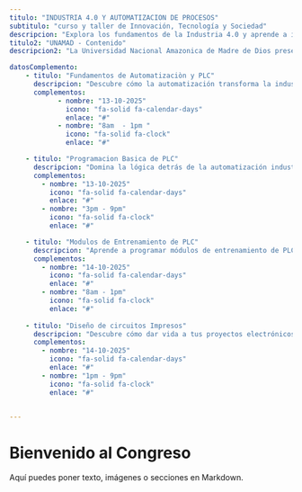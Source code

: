 ```yaml
---
titulo: "INDUSTRIA 4.0 Y AUTOMATIZACION DE PROCESOS"
subtitulo: "curso y taller de Innovación, Tecnología y Sociedad"
descripcion: "Explora los fundamentos de la Industria 4.0 y aprende a implementar automatización de procesos con PLC. Un espacio práctico para desarrollar habilidades clave en el control y la digitalización industrial."
titulo2: "UNAMAD - Contenido"
descripcion2: "La Universidad Nacional Amazonica de Madre de Dios presenta el curso-taller “Industria 4.0 y Automatización de Procesos con PLC” "

datosComplemento: 
    - titulo: "Fundamentos de Automatizaciòn y PLC"
      descripcion: "Descubre cómo la automatización transforma la industria moderna: aprende los fundamentos del control industrial y la programación de PLC, pilares esenciales de la Industria 4.0. ¡Da el siguiente paso hacia el futuro tecnológico!"
      complementos:
            - nombre: "13-10-2025"
              icono: "fa-solid fa-calendar-days"
              enlace: "#"
            - nombre: "8am  - 1pm "
              icono: "fa-solid fa-clock"
              enlace: "#"

    - titulo: "Programacion Basica de PLC" 
      descripcion: "Domina la lógica detrás de la automatización industrial aprendiendo programación básica de PLC. Comprende cómo las máquinas “piensan” y da tus primeros pasos hacia el control inteligente de procesos."
      complementos:
        - nombre: "13-10-2025"
          icono: "fa-solid fa-calendar-days"
          enlace: "#"
        - nombre: "3pm - 9pm"
          icono: "fa-solid fa-clock"
          enlace: "#"

    - titulo: "Modulos de Entrenamiento de PLC" 
      descripcion: "Aprende a programar módulos de entrenamiento de PLC y lleva la teoría a la práctica. Domina la configuración, simulación y control de procesos reales en entornos de automatización industrial."
      complementos:
        - nombre: "14-10-2025"
          icono: "fa-solid fa-calendar-days"
          enlace: "#"
        - nombre: "8am - 1pm"
          icono: "fa-solid fa-clock"
          enlace: "#"
    
    - titulo: "Diseño de circuitos Impresos" 
      descripcion: "Descubre cómo dar vida a tus proyectos electrónicos mediante el diseño de circuitos impresos (PCB). Aprende a transformar tus ideas en placas funcionales listas para la automatización y la innovación tecnológica."
      complementos:
        - nombre: "14-10-2025"
          icono: "fa-solid fa-calendar-days"
          enlace: "#"
        - nombre: "1pm - 9pm"
          icono: "fa-solid fa-clock"
          enlace: "#"


---
```


# Bienvenido al Congreso
Aquí puedes poner texto, imágenes o secciones en Markdown.
